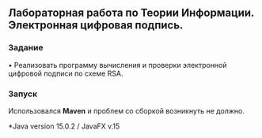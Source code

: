 ## Лабораторная работа по Теории Информации. Электронная цифровая подпись.


### Задание 
• Реализовать программу вычисления и проверки электронной цифровой подписи по схеме RSA.

 ### Запуск 
   Использовался **Maven** и проблем со сборкой возникнуть не должно.
   
   *Java version 15.0.2 / JavaFX v.15



